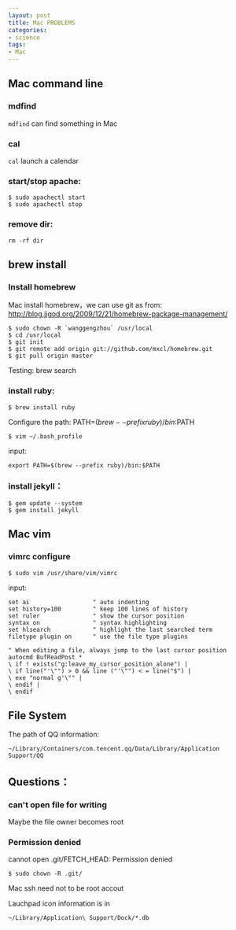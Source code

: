 ```yaml
---
layout: post
title: Mac PROBLEMS
categories:
- science
tags:
- Mac
---
```


## Mac command line

### mdfind
`mdfind` can find something in Mac

### cal
`cal` launch a calendar

### start/stop apache:

    $ sudo apachectl start
    $ sudo apachectl stop

### remove dir:
`rm -rf dir`

## brew install

### Install homebrew

Mac install homebrew，we can use git as from: <http://blog.jjgod.org/2009/12/21/homebrew-package-management/>

    $ sudo chown -R `wanggengzhou` /usr/local
    $ cd /usr/local
    $ git init
    $ git remote add origin git://github.com/mxcl/homebrew.git
    $ git pull origin master

Testing: brew search

### install ruby:

    $ brew install ruby

Configure the path: PATH=$(brew --prefix ruby)/bin:$PATH

    $ vim ~/.bash_profile

input:

    export PATH=$(brew --prefix ruby)/bin:$PATH

### install jekyll：

    $ gem update --system
    $ gem install jekyll

## Mac vim

### vimrc configure

    $ sudo vim /usr/share/vim/vimrc

input:

    set ai                  " auto indenting
    set history=100         " keep 100 lines of history
    set ruler               " show the cursor position
    syntax on               " syntax highlighting
    set hlsearch            " highlight the last searched term
    filetype plugin on      " use the file type plugins

    " When editing a file, always jump to the last cursor position
    autocmd BufReadPost *
    \ if ! exists("g:leave_my_cursor_position_alone") |
    \ if line("'\"") > 0 && line ("'\"") < = line("$") |
    \ exe "normal g'\"" |
    \ endif |
    \ endif


## File System
The path of QQ information:

    ~/Library/Containers/com.tencent.qq/Data/Library/Application Support/QQ


## Questions：

### can't open file for writing
Maybe the file owner becomes root


### Permission denied
cannot open .git/FETCH_HEAD: Permission denied

    $ sudo chown -R .git/

Mac ssh need not to be root accout


Lauchpad icon information is in

    ~/Library/Application\ Support/Dock/*.db
